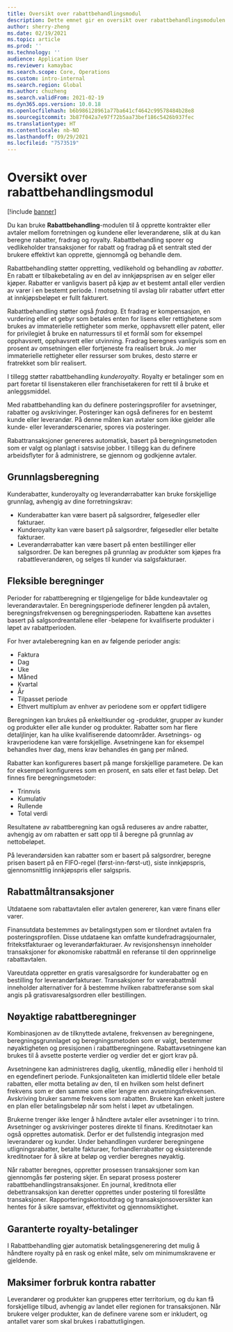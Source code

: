 ```yaml
---
title: Oversikt over rabattbehandlingsmodul
description: Dette emnet gir en oversikt over rabattbehandlingsmodulen for Microsoft Dynamics 365 Supply Chain Management.
author: sherry-zheng
ms.date: 02/19/2021
ms.topic: article
ms.prod: ''
ms.technology: ''
audience: Application User
ms.reviewer: kamaybac
ms.search.scope: Core, Operations
ms.custom: intro-internal
ms.search.region: Global
ms.author: chuzheng
ms.search.validFrom: 2021-02-19
ms.dyn365.ops.version: 10.0.18
ms.openlocfilehash: b6b986128961a77ba641cf4642c99578484b28e8
ms.sourcegitcommit: 3b87f042a7e97f72b5aa73bef186c5426b937fec
ms.translationtype: HT
ms.contentlocale: nb-NO
ms.lasthandoff: 09/29/2021
ms.locfileid: "7573519"
---
```

# <a name="rebate-management-module-overview"></a>Oversikt over rabattbehandlingsmodul

[!include [banner](../includes/banner.md)]

Du kan bruke **Rabattbehandling**-modulen til å opprette kontrakter eller avtaler mellom forretningen og kundene eller leverandørene, slik at du kan beregne rabatter, fradrag og royalty. Rabattbehandling sporer og vedlikeholder transaksjoner for rabatt og fradrag på et sentralt sted der brukere effektivt kan opprette, gjennomgå og behandle dem.

Rabattbehandling støtter oppretting, vedlikehold og behandling av *rabatter*. En rabatt er tilbakebetaling av en del av innkjøpsprisen av en selger eller kjøper. Rabatter er vanligvis basert på kjøp av et bestemt antall eller verdien av varer i en bestemt periode. I motsetning til avslag blir rabatter utført etter at innkjøpsbeløpet er fullt fakturert.

Rabattbehandling støtter også *fradrag*. Et fradrag er kompensasjon, en vurdering eller et gebyr som betales enten for lisens eller rettighetene som brukes av immaterielle rettigheter som merke, opphavsrett eller patent, eller for privilegiet å bruke en naturressurs til et formål som for eksempel opphavsrett, opphavsrett eller utvinning. Fradrag beregnes vanligvis som en prosent av omsetningen eller fortjeneste fra realisert bruk. Jo mer immaterielle rettigheter eller ressurser som brukes, desto større er fratrekket som blir realisert.

I tillegg støtter rabattbehandling *kunderoyalty*. Royalty er betalinger som en part foretar til lisenstakeren eller franchisetakeren for rett til å bruke et anleggsmiddel.

Med rabattbehandling kan du definere posteringsprofiler for avsetninger, rabatter og avskrivinger. Posteringer kan også defineres for en bestemt kunde eller leverandør. På denne måten kan avtaler som ikke gjelder alle kunde- eller leverandørscenarier, spores via posteringer.

Rabattransaksjoner genereres automatisk, basert på beregningsmetoden som er valgt og planlagt i satsvise jobber. I tillegg kan du definere arbeidsflyter for å administrere, se gjennom og godkjenne avtaler.

## <a name="basis-calculation"></a>Grunnlagsberegning

Kunderabatter, kunderoyalty og leverandørrabatter kan bruke forskjellige grunnlag, avhengig av dine forretningskrav:

- Kunderabatter kan være basert på salgsordrer, følgesedler eller fakturaer.
- Kunderoyalty kan være basert på salgsordrer, følgesedler eller betalte fakturaer.
- Leverandørrabatter kan være basert på enten bestillinger eller salgsordrer. De kan beregnes på grunnlag av produkter som kjøpes fra rabattleverandøren, og selges til kunder via salgsfakturaer.

## <a name="flexible-calculations"></a>Fleksible beregninger

Perioder for rabattberegning er tilgjengelige for både kundeavtaler og leverandøravtaler. En beregningsperiode definerer lengden på avtalen, beregningsfrekvensen og beregningsperioden. Rabattene kan avsettes basert på salgsordreantallene eller -beløpene for kvalifiserte produkter i løpet av rabattperioden.

For hver avtaleberegning kan en av følgende perioder angis:

- Faktura
- Dag
- Uke
- Måned
- Kvartal
- År
- Tilpasset periode
- Ethvert multiplum av enhver av periodene som er oppført tidligere

Beregningen kan brukes på enkeltkunder og -produkter, grupper av kunder og produkter eller alle kunder og produkter. Rabatter som har flere detaljlinjer, kan ha ulike kvalifiserende datoområder. Avsetnings- og kravperiodene kan være forskjellige. Avsetningene kan for eksempel behandles hver dag, mens krav behandles én gang per måned.

Rabatter kan konfigureres basert på mange forskjellige parametere. De kan for eksempel konfigureres som en prosent, en sats eller et fast beløp. Det finnes fire beregningsmetoder:

- Trinnvis
- Kumulativ
- Rullende
- Total verdi

Resultatene av rabattberegning kan også reduseres av andre rabatter, avhengig av om rabatten er satt opp til å beregne på grunnlag av nettobeløpet.

På leverandørsiden kan rabatter som er basert på salgsordrer, beregne prisen basert på en FIFO-regel (først-inn-først-ut), siste innkjøpspris, gjennomsnittlig innkjøpspris eller salgspris.

## <a name="rebate-target-transactions"></a>Rabattmåltransaksjoner

Utdataene som rabattavtalen eller avtalen genererer, kan være finans eller varer.

Finansutdata bestemmes av betalingstypen som er tilordnet avtalen fra posteringsprofilen. Disse utdataene kan omfatte kundefradragsjournaler, fritekstfakturaer og leverandørfakturaer. Av revisjonshensyn inneholder transaksjoner for økonomiske rabattmål en referanse til den opprinnelige rabattavtalen.

Vareutdata oppretter en gratis varesalgsordre for kunderabatter og en bestilling for leverandørfakturaer. Transaksjoner for varerabattmål inneholder alternativer for å bestemme hvilken rabattreferanse som skal angis på gratisvaresalgsordren eller bestillingen.

## <a name="accurate-rebate-calculations"></a>Nøyaktige rabattberegninger

Kombinasjonen av de tilknyttede avtalene, frekvensen av beregningene, beregningsgrunnlaget og beregningsmetoden som er valgt, bestemmer nøyaktigheten og presisjonen i rabattberegningene. Rabattavsetningene kan brukes til å avsette posterte verdier og verdier det er gjort krav på.

Avsetningene kan administreres daglig, ukentlig, månedlig eller i henhold til en egendefinert periode. Funksjonaliteten kan imidlertid tildele eller betale rabatten, eller motta betaling av den, til en hvilken som helst definert frekvens som er den samme som eller lengre enn avsetningsfrekvensen. Avskriving bruker samme frekvens som rabatten. Brukere kan enkelt justere en plan eller betalingsbeløp når som helst i løpet av utbetalingen.

Brukerne trenger ikke lenger å håndtere avtaler eller avsetninger i to trinn. Avsetninger og avskrivinger posteres direkte til finans. Kreditnotaer kan også opprettes automatisk. Derfor er det fullstendig integrasjon med leverandører og kunder. Under behandlingen vurderer beregningene utligningsrabatter, betalte fakturaer, forhandlerrabatter og eksisterende kreditnotaer for å sikre at beløp og verdier beregnes nøyaktig.

Når rabatter beregnes, oppretter prosessen transaksjoner som kan gjennomgås før postering skjer. En separat prosess posterer rabattbehandlingstransaksjoner. En journal, kreditnota eller debettransaksjon kan deretter opprettes under postering til foreslåtte transaksjoner. Rapporteringskontoutdrag og transaksjonsoversikter kan hentes for å sikre samsvar, effektivitet og gjennomsiktighet.

## <a name="guaranteed-royalty-payments"></a>Garanterte royalty-betalinger

I Rabattbehandling gjør automatisk betalingsgenerering det mulig å håndtere royalty på en rask og enkel måte, selv om minimumskravene er gjeldende.

## <a name="maximizing-spend-versus-rebates"></a>Maksimer forbruk kontra rabatter

Leverandører og produkter kan grupperes etter territorium, og du kan få forskjellige tilbud, avhengig av landet eller regionen for transaksjonen. Når brukere velger produkter, kan de definere varene som er inkludert, og antallet varer som skal brukes i rabattutligingen.
